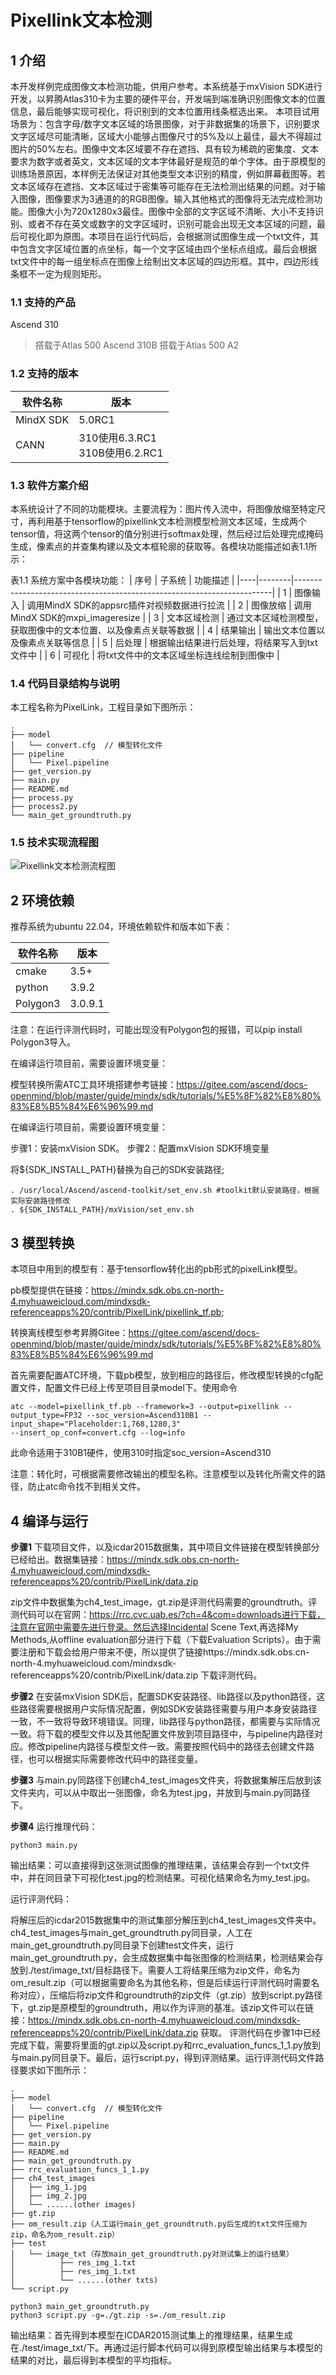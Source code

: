 # Pixellink文本检测

## 1 介绍
  本开发样例完成图像文本检测功能，供用户参考。本系统基于mxVision SDK进行开发，以昇腾Atlas310卡为主要的硬件平台，开发端到端准确识别图像文本的位置信息，最后能够实现可视化，将识别到的文本位置用线条框选出来。
  本项目试用场景为：包含字母/数字文本区域的场景图像，对于非数据集的场景下，识别要求文字区域尽可能清晰，区域大小能够占图像尺寸的5%及以上最佳，最大不得超过图片的50%左右。图像中文本区域要不存在遮挡、具有较为稀疏的密集度、文本要求为数字或者英文，文本区域的文本字体最好是规范的单个字体。由于原模型的训练场景原因，本样例无法保证对其他类型文本识别的精度，例如屏幕截图等。若文本区域存在遮挡、文本区域过于密集等可能存在无法检测出结果的问题。对于输入图像，图像要求为3通道的的RGB图像。输入其他格式的图像将无法完成检测功能。图像大小为720x1280x3最佳。图像中全部的文字区域不清晰、大小不支持识别、或者不存在英文或数字的文字区域时，识别可能会出现无文本区域的问题，最后可视化即为原图。本项目在运行代码后，会根据测试图像生成一个txt文件，其中包含文字区域位置的点坐标，每一个文字区域由四个坐标点组成。最后会根据txt文件中的每一组坐标点在图像上绘制出文本区域的四边形框。其中，四边形线条框不一定为规则矩形。


### 1.1 支持的产品

Ascend 310  
>搭载于Atlas 500
Ascend 310B
>搭载于Atlas 500 A2

### 1.2 支持的版本

| 软件名称 | 版本   |
| -------- | ------ |
| MindX SDK     |    5.0RC1    |
| CANN | 310使用6.3.RC1<br>310B使用6.2.RC1 |


### 1.3 软件方案介绍

  本系统设计了不同的功能模块。主要流程为：图片传入流中，将图像放缩至特定尺寸，再利用基于tensorflow的pixellink文本检测模型检测文本区域，生成两个tensor值，将这两个tensor的值分别进行softmax处理，然后经过后处理完成掩码生成，像素点的并查集构建以及文本框轮廓的获取等。各模块功能描述如表1.1所示：

表1.1 系统方案中各模块功能：
| 序号 | 子系统    | 功能描述                                                                   |
|----|--------|------------------------------------------------------------------------|
| 1  | 图像输入   | 调用MindX SDK的appsrc插件对视频数据进行拉流                                          |
| 2  | 图像放缩   | 调用MindX SDK的mxpi_imageresize                                           |
| 3  | 文本区域检测  | 通过文本区域检测模型，获取图像中的文本位置、以及像素点关联等数据                                           |
| 4  | 结果输出   | 输出文本位置以及像素点关联等信息    |
| 5  | 后处理   | 根据输出结果进行后处理，将结果写入到txt文件中    |
| 6  | 可视化   | 将txt文件中的文本区域坐标连线绘制到图像中    |


### 1.4 代码目录结构与说明

本工程名称为PixelLink，工程目录如下图所示：

```
.
├── model
│   └── convert.cfg  // 模型转化文件
├── pipeline
│   └── Pixel.pipeline
├── get_version.py
├── main.py
├── README.md
├── process.py
├── process2.py
└── main_get_groundtruth.py
```


### 1.5 技术实现流程图

![Pixellink文本检测流程图](https://images.gitee.com/uploads/images/2021/1029/112024_3a19c293_9366121.png "屏幕截图.png")



## 2 环境依赖

推荐系统为ubuntu 22.04，环境依赖软件和版本如下表：

| 软件名称  | 版本   |
| -------- | ------ |
| cmake    | 3.5+   |
| python   | 3.9.2  |
| Polygon3 | 3.0.9.1|


注意：在运行评测代码时，可能出现没有Polygon包的报错，可以pip install Polygon3导入。

在编译运行项目前，需要设置环境变量：

模型转换所需ATC工具环境搭建参考链接：https://gitee.com/ascend/docs-openmind/blob/master/guide/mindx/sdk/tutorials/%E5%8F%82%E8%80%83%E8%B5%84%E6%96%99.md


在编译运行项目前，需要设置环境变量：

步骤1：安装mxVision SDK。 
步骤2：配置mxVision SDK环境变量

将${SDK_INSTALL_PATH}替换为自己的SDK安装路径; 
```shell
. /usr/local/Ascend/ascend-toolkit/set_env.sh #toolkit默认安装路径，根据实际安装路径修改
. ${SDK_INSTALL_PATH}/mxVision/set_env.sh
```


## 3 模型转换
本项目中用到的模型有：基于tensorflow转化出的pb形式的pixelLink模型。

pb模型提供在链接：https://mindx.sdk.obs.cn-north-4.myhuaweicloud.com/mindxsdk-referenceapps%20/contrib/PixelLink/pixellink_tf.pb;

转换离线模型参考昇腾Gitee：https://gitee.com/ascend/docs-openmind/blob/master/guide/mindx/sdk/tutorials/%E5%8F%82%E8%80%83%E8%B5%84%E6%96%99.md

首先需要配置ATC环境，下载pb模型，放到相应的路径后，修改模型转换的cfg配置文件，配置文件已经上传至项目目录model下。使用命令

```
atc --model=pixellink_tf.pb --framework=3 --output=pixellink --output_type=FP32 --soc_version=Ascend310B1 --input_shape="Placeholder:1,768,1280,3"
--insert_op_conf=convert.cfg --log=info
```
此命令适用于310B1硬件，使用310时指定soc_version=Ascend310


注意：转化时，可根据需要修改输出的模型名称。注意模型以及转化所需文件的路径，防止atc命令找不到相关文件。


## 4 编译与运行
**步骤1**
下载项目文件，以及icdar2015数据集，其中项目文件链接在模型转换部分已经给出。数据集链接：https://mindx.sdk.obs.cn-north-4.myhuaweicloud.com/mindxsdk-referenceapps%20/contrib/PixelLink/data.zip

zip文件中数据集为ch4_test_image，gt.zip是评测代码需要的groundtruth。评测代码可以在官网：https://rrc.cvc.uab.es/?ch=4&com=downloads进行下载，注意在官网中需要先进行登录。然后选择Incidental Scene Text,再选择My Methods,从offline evaluation部分进行下载（下载Evaluation Scripts）。由于需要注册和下载会给用户带来不便，所以提供了链接https://mindx.sdk.obs.cn-north-4.myhuaweicloud.com/mindxsdk-referenceapps%20/contrib/PixelLink/data.zip 下载评测代码。



**步骤2**
  在安装mxVision SDK后，配置SDK安装路径、lib路径以及python路径，这些路径需要根据用户实际情况配置，例如SDK安装路径需要与用户本身安装路径一致，不一致将导致环境错误。同理，lib路径与python路径，都需要与实际情况一致。将下载的模型文件以及其他配置文件放到项目路径中，与pipeline内路径对应。修改pipeline内路径与模型文件一致。需要按照代码中的路径去创建文件路径，也可以根据实际需要修改代码中的路径变量。
  

**步骤3** 
与main.py同路径下创建ch4_test_images文件夹，将数据集解压后放到该文件夹内，可以从中取出一张图像，命名为test.jpg，并放到与main.py同路径下。

**步骤4**
运行推理代码：

```
python3 main.py
```
输出结果：可以直接得到这张测试图像的推理结果，该结果会存到一个txt文件中，并在同目录下可视化test.jpg的检测结果。可视化结果命名为my_test.jpg。

运行评测代码：

  将解压后的icdar2015数据集中的测试集部分解压到ch4_test_images文件夹中。ch4_test_images与main_get_groundtruth.py同目录，人工在main_get_groundtruth.py同目录下创建test文件夹，运行main_get_groundtruth.py，会生成数据集中每张图像的检测结果，检测结果会存放到./test/image_txt/目标路径下。需要人工将结果压缩为zip文件，命名为om_result.zip（可以根据需要命名为其他名称，但是后续运行评测代码时需要名称对应），压缩后将zip文件和groundtruth的zip文件（gt.zip）放到script.py路径下，gt.zip是原模型的groundtruth，用以作为评测的基准。该zip文件可以在链接：https://mindx.sdk.obs.cn-north-4.myhuaweicloud.com/mindxsdk-referenceapps%20/contrib/PixelLink/data.zip 获取。
  评测代码在步骤1中已经完成下载，需要将里面的gt.zip以及script.py和rrc_evaluation_funcs_1_1.py放到与main.py同目录下。最后，运行script.py，得到评测结果。运行评测代码文件路径要求如下图所示：

```
.
├── model
│   └── convert.cfg  // 模型转化文件
├── pipeline
│   └── Pixel.pipeline
├── get_version.py
├── main.py
├── README.md
├── main_get_groundtruth.py
├── rrc_evaluation_funcs_1_1.py
├── ch4_test_images
│   ├── img_1.jpg
│   ├── img_2.jpg
│   └── ......(other images)
├── gt.zip
├── om_result.zip（人工运行main_get_groundtruth.py后生成的txt文件压缩为zip，命名为om_result.zip）
├── test
│   └── image_txt（存放main_get_groundtruth.py对测试集上的运行结果）
│          ├── res_img_1.txt
│          ├── res_img_1.txt
│          └── ......(other txts)
└── script.py
```



```
python3 main_get_groundtruth.py
python3 script.py -g=./gt.zip -s=./om_result.zip
```
输出结果：首先得到本模型在ICDAR2015测试集上的推理结果，结果生成在./test/image_txt/下。再通过运行脚本代码可以得到原模型输出结果与本模型的结果的对比，最后得到本模型的平均指标。

